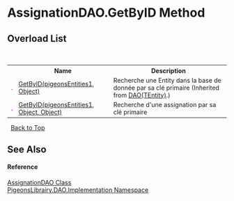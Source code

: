# AssignationDAO.GetByID Method 
 


## Overload List
&nbsp;<table><tr><th></th><th>Name</th><th>Description</th></tr><tr><td>![Public method](media/pubmethod.gif "Public method")</td><td><a href="33bca930-5c46-979e-6a6e-cb81436ac704">GetByID(pigeonsEntities1, Object)</a></td><td>
Recherche une Entity dans la base de donnée par sa clé primaire
 (Inherited from <a href="936963c1-f9f9-454a-06ea-6c5e62510e66">DAO(TEntity)</a>.)</td></tr><tr><td>![Public method](media/pubmethod.gif "Public method")</td><td><a href="4ce262cc-67e4-5b58-dfc1-0a3c8ad12adb">GetByID(pigeonsEntities1, Object, Object)</a></td><td>
Recherche d'une assignation par sa clé primaire</td></tr></table>&nbsp;
<a href="#assignationdao.getbyid-method">Back to Top</a>

## See Also


#### Reference
<a href="4d30f831-e2f5-48e3-c7b6-b421aa141686">AssignationDAO Class</a><br /><a href="2adb8d34-aa58-66ac-cc9e-6d985aed23d8">PigeonsLibrairy.DAO.Implementation Namespace</a><br />